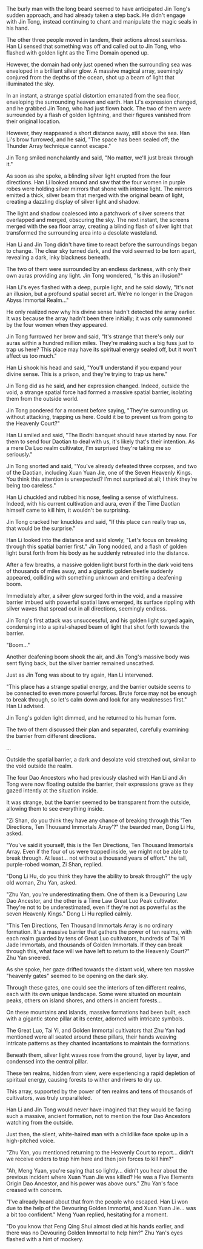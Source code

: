 The burly man with the long beard seemed to have anticipated Jin Tong's sudden approach, and had already taken a step back. He didn't engage with Jin Tong, instead continuing to chant and manipulate the magic seals in his hand.

The other three people moved in tandem, their actions almost seamless. Han Li sensed that something was off and called out to Jin Tong, who flashed with golden light as the Time Domain opened up.

However, the domain had only just opened when the surrounding sea was enveloped in a brilliant silver glow. A massive magical array, seemingly conjured from the depths of the ocean, shot up a beam of light that illuminated the sky.

In an instant, a strange spatial distortion emanated from the sea floor, enveloping the surrounding heaven and earth. Han Li's expression changed, and he grabbed Jin Tong, who had just flown back. The two of them were surrounded by a flash of golden lightning, and their figures vanished from their original location.

However, they reappeared a short distance away, still above the sea. Han Li's brow furrowed, and he said, "The space has been sealed off; the Thunder Array technique cannot escape."

Jin Tong smiled nonchalantly and said, "No matter, we'll just break through it."

As soon as she spoke, a blinding silver light erupted from the four directions. Han Li looked around and saw that the four women in purple robes were holding silver mirrors that shone with intense light. The mirrors emitted a thick, silver beam that merged with the original beam of light, creating a dazzling display of silver light and shadow.

The light and shadow coalesced into a patchwork of silver screens that overlapped and merged, obscuring the sky. The next instant, the screens merged with the sea floor array, creating a blinding flash of silver light that transformed the surrounding area into a desolate wasteland.

Han Li and Jin Tong didn't have time to react before the surroundings began to change. The clear sky turned dark, and the void seemed to be torn apart, revealing a dark, inky blackness beneath.

The two of them were surrounded by an endless darkness, with only their own auras providing any light. Jin Tong wondered, "Is this an illusion?"

Han Li's eyes flashed with a deep, purple light, and he said slowly, "It's not an illusion, but a profound spatial secret art. We're no longer in the Dragon Abyss Immortal Realm..."

He only realized now why his divine sense hadn't detected the array earlier. It was because the array hadn't been there initially; it was only summoned by the four women when they appeared.

Jin Tong furrowed her brow and said, "It's strange that there's only our auras within a hundred million miles. They're making such a big fuss just to trap us here? This place may have its spiritual energy sealed off, but it won't affect us too much."

Han Li shook his head and said, "You'll understand if you expand your divine sense. This is a prison, and they're trying to trap us here."

Jin Tong did as he said, and her expression changed. Indeed, outside the void, a strange spatial force had formed a massive spatial barrier, isolating them from the outside world.

Jin Tong pondered for a moment before saying, "They're surrounding us without attacking, trapping us here. Could it be to prevent us from going to the Heavenly Court?"

Han Li smiled and said, "The Bodhi banquet should have started by now. For them to send four Daotian to deal with us, it's likely that's their intention. As a mere Da Luo realm cultivator, I'm surprised they're taking me so seriously."

Jin Tong snorted and said, "You've already defeated three corpses, and two of the Daotian, including Xuan Yuan Jie, one of the Seven Heavenly Kings. You think this attention is unexpected? I'm not surprised at all; I think they're being too careless."

Han Li chuckled and rubbed his nose, feeling a sense of wistfulness. Indeed, with his current cultivation and aura, even if the Time Daotian himself came to kill him, it wouldn't be surprising.

Jin Tong cracked her knuckles and said, "If this place can really trap us, that would be the surprise."

Han Li looked into the distance and said slowly, "Let's focus on breaking through this spatial barrier first."
Jin Tong nodded, and a flash of golden light burst forth from his body as he suddenly retreated into the distance.

After a few breaths, a massive golden light burst forth in the dark void tens of thousands of miles away, and a gigantic golden beetle suddenly appeared, colliding with something unknown and emitting a deafening boom.

Immediately after, a silver glow surged forth in the void, and a massive barrier imbued with powerful spatial laws emerged, its surface rippling with silver waves that spread out in all directions, seemingly endless.

Jin Tong's first attack was unsuccessful, and his golden light surged again, condensing into a spiral-shaped beam of light that shot forth towards the barrier.

"Boom..."

Another deafening boom shook the air, and Jin Tong's massive body was sent flying back, but the silver barrier remained unscathed.

Just as Jin Tong was about to try again, Han Li intervened.

"This place has a strange spatial energy, and the barrier outside seems to be connected to even more powerful forces. Brute force may not be enough to break through, so let's calm down and look for any weaknesses first." Han Li advised.

Jin Tong's golden light dimmed, and he returned to his human form.

The two of them discussed their plan and separated, carefully examining the barrier from different directions.

...

Outside the spatial barrier, a dark and desolate void stretched out, similar to the void outside the realm.

The four Dao Ancestors who had previously clashed with Han Li and Jin Tong were now floating outside the barrier, their expressions grave as they gazed intently at the situation inside.

It was strange, but the barrier seemed to be transparent from the outside, allowing them to see everything inside.

"Zi Shan, do you think they have any chance of breaking through this 'Ten Directions, Ten Thousand Immortals Array'?" the bearded man, Dong Li Hu, asked.

"You've said it yourself, this is the Ten Directions, Ten Thousand Immortals Array. Even if the four of us were trapped inside, we might not be able to break through. At least... not without a thousand years of effort." the tall, purple-robed woman, Zi Shan, replied.

"Dong Li Hu, do you think they have the ability to break through?" the ugly old woman, Zhu Yan, asked.

"Zhu Yan, you're underestimating them. One of them is a Devouring Law Dao Ancestor, and the other is a Time Law Great Luo Peak cultivator. They're not to be underestimated, even if they're not as powerful as the seven Heavenly Kings." Dong Li Hu replied calmly.

"This Ten Directions, Ten Thousand Immortals Array is no ordinary formation. It's a massive barrier that gathers the power of ten realms, with each realm guarded by tens of Great Luo cultivators, hundreds of Tai Yi Jade Immortals, and thousands of Golden Immortals. If they can break through this, what face will we have left to return to the Heavenly Court?" Zhu Yan sneered.

As she spoke, her gaze drifted towards the distant void, where ten massive "heavenly gates" seemed to be opening on the dark sky.

Through these gates, one could see the interiors of ten different realms, each with its own unique landscape. Some were situated on mountain peaks, others on island shores, and others in ancient forests...

On these mountains and islands, massive formations had been built, each with a gigantic stone pillar at its center, adorned with intricate symbols.

The Great Luo, Tai Yi, and Golden Immortal cultivators that Zhu Yan had mentioned were all seated around these pillars, their hands weaving intricate patterns as they chanted incantations to maintain the formations.

Beneath them, silver light waves rose from the ground, layer by layer, and condensed into the central pillar.

These ten realms, hidden from view, were experiencing a rapid depletion of spiritual energy, causing forests to wither and rivers to dry up.

This array, supported by the power of ten realms and tens of thousands of cultivators, was truly unparalleled.

Han Li and Jin Tong would never have imagined that they would be facing such a massive, ancient formation, not to mention the four Dao Ancestors watching from the outside.

Just then, the silent, white-haired man with a childlike face spoke up in a high-pitched voice.

"Zhu Yan, you mentioned returning to the Heavenly Court to report... didn't we receive orders to trap him here and then join forces to kill him?"

"Ah, Meng Yuan, you're saying that so lightly... didn't you hear about the previous incident where Xuan Yuan Jie was killed? He was a Five Elements Origin Dao Ancestor, and his power was above ours." Zhu Yan's face creased with concern.

"I've already heard about that from the people who escaped. Han Li won due to the help of the Devouring Golden Immortal, and Xuan Yuan Jie... was a bit too confident." Meng Yuan replied, hesitating for a moment.

"Do you know that Feng Qing Shui almost died at his hands earlier, and there was no Devouring Golden Immortal to help him?" Zhu Yan's eyes flashed with a hint of mockery.